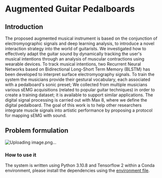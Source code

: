 #  Augmented Guitar Pedalboards
## Introduction 
The proposed augmented musical instrument is based on the conjunction of electromyographic signals and deep learning analysis,  to introduce a novel interaction strategy into the world of guitarists. We investigated how to effectively adapt the guitar sound by dynamically tracking the user's musical intentions through an analysis of muscular contractions using wearable devices. To track musical intentions,  two Recurrent Neural Networks based on Bidirectional Long-Short Term Memory (BLSTM)  has been developed to interpret surface electromyography signals.  To train the system the  musicians  provide  their  gestural  vocabulary, each  associated with a pedalboard's sonic preset; We collected from multiple  musicians various sEMG acquisitions  (related to  popular  guitar  techniques) in order  to  create  a training dataset; it is available to support similar applications. The  digital  signal processing is carried  out with Max 8, where we define the digital pedalboard. The goal of this  work is to help other researchers integrate muscle signals into artistic performance by proposing a protocol for mapping sEMG with sound.

## Problem formulation 
![Uploading image.png…]()

### How to use it
The system is written using Python 3.10.8 and Tensorflow 2 within a Conda environment, please install the dependencies using the [environment file](/anacondaRequirements/environment.yml).
